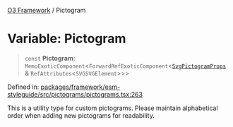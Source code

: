 [O3 Framework](../API.md) / Pictogram

# Variable: Pictogram

> `const` **Pictogram**: `MemoExoticComponent`\<`ForwardRefExoticComponent`\<[`SvgPictogramProps`](../type-aliases/SvgPictogramProps.md) & `RefAttributes`\<`SVGSVGElement`\>\>\>

Defined in: [packages/framework/esm-styleguide/src/pictograms/pictograms.tsx:263](https://github.com/openmrs/openmrs-esm-core/blob/main/packages/framework/esm-styleguide/src/pictograms/pictograms.tsx#L263)

This is a utility type for custom pictograms. Please maintain alphabetical order when adding new pictograms for readability.
